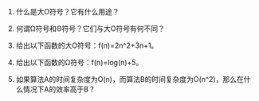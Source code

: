 

1. 什么是大O符号？它有什么用途？

2. 何谓Ω符号和Θ符号？它们与大O符号有何不同？

3. 给出以下函数的大O符号：f(n)=2n^2+3n+1。

4. 给出以下函数的Ω符号：f(n)=log(n)+5。

5. 如果算法A的时间复杂度为O(n)，而算法B的时间复杂度为O(n^2)，那么在什么情况下A的效率高于B？
